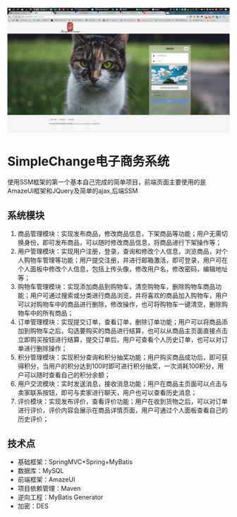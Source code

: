 ![Login](/readme/login-2018-07-04.png)

# SimpleChange电子商务系统

使用SSM框架的第一个基本自己完成的简单项目，前端页面主要使用的是AmazeUI框架和JQuery及简单的ajax,后端SSM

## 系统模块

1. 商品管理模块：实现发布商品，修改商品信息，下架商品等功能；用户无需切换身份，即可发布商品，可以随时修改商品信息，将商品进行下架操作等；
2. 用户管理模块：实现用户注册，登录，查询和修改个人信息，浏览商品，对个人购物车管理等功能；用户提交注册，并进行邮箱激活，即可登录，用户可在个人面板中修改个人信息，包括上传头像，修改用户名，修改密码，编辑地址等；
3. 购物车管理模块：实现添加商品到购物车，清空购物车，删除购物车商品功能；用户可通过搜索或分类进行商品浏览，并将喜欢的商品加入购物车，用户可以对购物车中的商品进行删除，修改操作，也可将购物车一键清空，删除购物车中的所有商品；
4. 订单管理模块：实现提交订单，查看订单，删除订单功能；用户可以将商品添加到购物车之后，勾选要购买的商品进行结算，也可以从商品主页面直接点击立即购买按钮进行结算，提交订单后，用户可查看个人历史订单，也可以对订单进行删除操作；
5. 积分管理模块：实现积分查询和积分抽奖功能；用户购买商品成功后，即可获得积分，当用户的积分达到100时即可进行积分抽奖，一次消耗100积分，用户可以随时查看自己的积分余额；
6. 用户交流模块：实时发送消息，接收消息功能；用户在商品主页面可以点击与卖家联系按钮，即可与卖家进行聊天，用户也可以查看历史消息；
7. 评价模块：实现发布评价，查看评价功能；用户在收到货物之后，可以对订单进行评价，评价内容会展示在商品详情页面，用户可通过个人面板查看自己的历史评价； 


## 技术点

 - 基础框架：SpringMVC+Spring+MyBatis
 - 数据库：MySQL
 - 前端框架：AmazeUI
 - 项目依赖管理：Maven
 - 逆向工程：MyBatis Generator
 - 加密：DES
